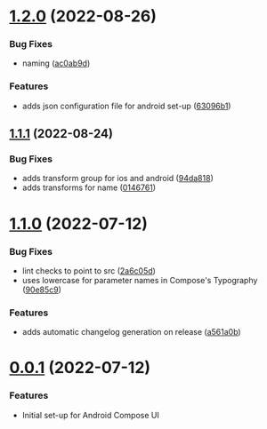 # [1.2.0](https://github.com/elementsinteractive/design-tokens/compare/v1.1.1...v1.2.0) (2022-08-26)


### Bug Fixes

* naming ([ac0ab9d](https://github.com/elementsinteractive/design-tokens/commit/ac0ab9dde7a4afa17a87bba78c11f29a47d4412a))


### Features

* adds json configuration file for android set-up ([63096b1](https://github.com/elementsinteractive/design-tokens/commit/63096b198b9b60e62a047d94e3765a296477eb84))

## [1.1.1](https://github.com/elementsinteractive/design-tokens/compare/v1.1.0...v1.1.1) (2022-08-24)


### Bug Fixes

* adds transform group for ios and android ([94da818](https://github.com/elementsinteractive/design-tokens/commit/94da818f78d3c2df517b57ac2bcc2f40f76cf578))
* adds transforms for name ([0146761](https://github.com/elementsinteractive/design-tokens/commit/014676102d6e4a022dbf2293df14e4a9a7cde035))

# [1.1.0](https://github.com/elementsinteractive/design-tokens/compare/v1.0.0...v1.1.0) (2022-07-12)


### Bug Fixes

* lint checks to point to src ([2a6c05d](https://github.com/elementsinteractive/design-tokens/commit/2a6c05d1ad4074135ec5373f2d08f7f4e832de3f))
* uses lowercase for parameter names in Compose's Typography ([90e85c9](https://github.com/elementsinteractive/design-tokens/commit/90e85c9405eb84f551557fcc2db998cc4a894019))


### Features

* adds automatic changelog generation on release ([a561a0b](https://github.com/elementsinteractive/design-tokens/commit/a561a0b41a53da9348e6c53d7ed7116ed994f1c8))

# [0.0.1](https://github.com/elementsinteractive/design-tokens/compare/v0.0.1...v1.0.0) (2022-07-12)

### Features

- Initial set-up for Android Compose UI
